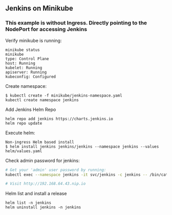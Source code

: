 ## Jenkins on Minikube

### This example is without Ingress. Directly pointing to the NodePort for accessing Jenkins

Verify minikube is running:
```
minikube status
minikube
type: Control Plane
host: Running
kubelet: Running
apiserver: Running
kubeconfig: Configured
```

Create namespace:
```
$ kubectl create -f minikube/jenkins-namespace.yaml
kubectl create namespace jenkins
```

Add Jenkins Helm Repo
```
helm repo add jenkins https://charts.jenkins.io
helm repo update
```

Execute helm:
```
Non-ingress Helm based install
$ helm install jenkins jenkins/jenkins --namespace jenkins --values helm/values.yaml
```


Check admin password for jenkins:
```bash
# Get your 'admin' user password by running:
kubectl exec --namespace jenkins -it svc/jenkins -c jenkins -- /bin/cat /run/secrets/chart-admin-password && echo

# Visit http://192.168.64.43.nip.io
```

Helm list and install a release

```
helm list -n jenkins
helm uninstall jenkins -n jenkins
```
